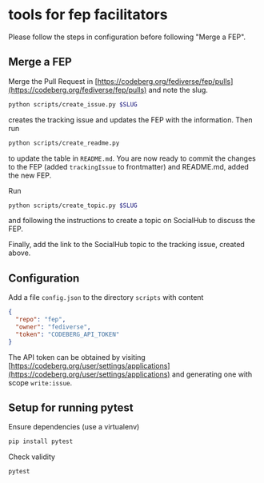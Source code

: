 # tools for fep facilitators

Please follow the steps in configuration before following "Merge a FEP".

## Merge a FEP

Merge the Pull Request in [https://codeberg.org/fediverse/fep/pulls](https://codeberg.org/fediverse/fep/pulls)
and note the slug.

```bash
python scripts/create_issue.py $SLUG
```

creates the tracking issue and updates the FEP with the information.
Then run

```bash
python scripts/create_readme.py
```

to update the table in `README.md`. You are now ready to commit the
changes to the FEP (added `trackingIssue` to frontmatter) and README.md,
added the new FEP.

Run

```bash
python scripts/create_topic.py $SLUG
```

and following the instructions to create a topic on SocialHub to discuss
the FEP.

Finally, add the link to the SocialHub topic to the tracking issue, created above.

## Configuration

Add a file `config.json` to the directory `scripts` with content

```json
{
  "repo": "fep",
  "owner": "fediverse",
  "token": "CODEBERG_API_TOKEN"
}
```

The API token can be obtained by visiting [https://codeberg.org/user/settings/applications](https://codeberg.org/user/settings/applications) and generating one with scope `write:issue`.

## Setup for running pytest

Ensure dependencies (use a virtualenv)

```bash
pip install pytest
```

Check validity

```bash
pytest
```

